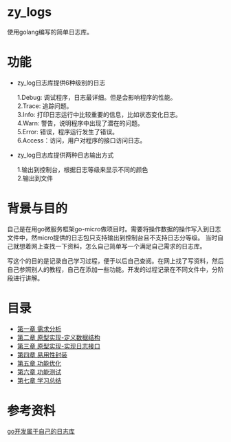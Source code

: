 # zy_logs

使用golang编写的简单日志库。<br />

# 功能

- zy_log日志库提供6种级别的日志<br />

   1.Debug: 调试程序，日志最详细。但是会影响程序的性能。<br />
   2.Trace: 追踪问题。<br />
   3.Info: 打印日志运行中比较重要的信息，比如状态变化日志。<br />
   4.Warn: 警告，说明程序中出现了潜在的问题。<br />
   5.Error: 错误，程序运行发生了错误。<br />
   6.Access：访问，用户对程序的接口访问日志。<br />
   
- zy_log日志库提供两种日志输出方式<br />

   1.输出到控制台，根据日志等级来显示不同的颜色<br />
   2.输出到文件<br />
   
# 背景与目的
自己是在用go微服务框架go-micro做项目时。需要将操作数据的操作写入到日志文件中，然micro提供的日志包只支持输出到控制台且不支持日志分等级。
当时自己就想着网上查找一下资料，怎么自己简单写一个满足自己需求的日志库。

写这个的目的是记录自己学习过程，便于以后自己查阅。在网上找了写资料，然后自己参照别人的教程，自己在添加一些功能。开发的过程记录在不同文件中，分阶段进行讲解。

# 目录

- [第一章 需求分析][第一章]
- [第二章 原型实现-定义数据结构][第二章]
- [第三章 原型实现-实现日志接口][第三章]
- [第四章 易用性封装][第四章]
- [第五章 功能优化][第五章]
- [第六章 功能测试][第六章]
- [第七章 学习总结][第七章]

# 参考资料

[go开发属于自己的日志库](https://juejin.im/user/5814c73f5bbb500059a33944/posts)


[第一章]: ./part1
[第二章]: ./part2
[第三章]: ./part3
[第四章]: ./part4
[第五章]: ./part5
[第六章]: ./part6
[第七章]: ./part7